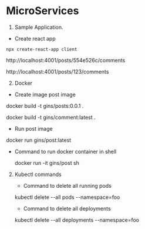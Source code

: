 # MicroServices

1. Sample Application.
  
  * Create react app
   
   `npx create-react-app client`

   http://localhost:4001/posts/554e526c/comments

   http://localhost:4001/posts/123/comments

2. Docker
  
  * Create image post image

   docker build -t gins/posts:0.0.1 .

   docker build -t gins/comment:latest .

  * Run post image
   
   docker run gins/post:latest

  * Command to run docker container in shell

    docker run -it gins/post sh


2. Kubectl commands

   * Command to delete all running pods

   kubectl delete --all pods --namespace=foo

   * Command to delete all deployments

   kubectl delete --all deployments --namespace=foo

   
